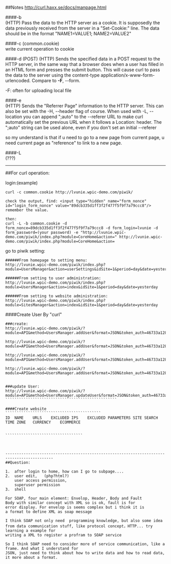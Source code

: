 ##Notes
http://curl.haxx.se/docs/manpage.html


####-b  
(HTTP) Pass the data to the HTTP server as a cookie. It is supposedly 
the data previously received from the server in a "Set-Cookie:" line. 
The data should be in the format "NAME1=VALUE1; NAME2=VALUE2"

####-c (common.cookie)  
write current operation to cookie

####-d  (POST)
(HTTP) Sends the specified data in a POST request to the HTTP server, 
in the same way that a browser does when a user has filled in an HTML 
form and presses the submit button. This will cause curl to pass the 
data to the server using the content-type application/x-www-form-urlencoded. 
Compare to **-F**, --form.

-F: often for uploading local file

####-e  
(HTTP) Sends the "Referrer Page" information to the HTTP server. 
This can also be set with the -H, --header flag of course. When used 
with -L, --location you can append ";auto" to the --referer URL to make 
curl automatically set the previous URL when it follows a Location: header. 
The ";auto" string can be used alone, even if you don't set an initial --referer

so my understand is that if u need to go to a new page from current page, u need 
current page as "reference" to link to a new page.  

####-L  
(???)


-------------------------------------------------------------------------------------
##For curl operation:

login:(example)
`````````````````````````````````````````````````````````````````````
curl -c common.cookie http://lvunie.wpic-demo.com/piwik/

check the output, find: <input type="hidden" name="form_nonce" id="login_form_nonce" value="89dcb335d1ff3f2f477f5f9f7a79ccc8"/> remember the value.

then:
curl -L -b common.cookie -d form_nonce=89dcb335d1ff3f2f477f5f9f7a79ccc8 -d form_login=lvunie -d form_password=(your password) -e "http://lvunie.wpic-demo.com/piwik/index.php?module=CoreHome&action=" http://lvunie.wpic-demo.com/piwik/index.php?module=CoreHome&action=
``````````````````````````````````````````````````````````````````````


go to piwik setting:
`````````````````````````````````````````````````````````
######From homepage to setting menu:
http://lvunie.wpic-demo.com/piwik/index.php?module=UsersManager&action=userSettings&idSite=1&period=day&date=yesterday

######From setting to user administration:
http://lvunie.wpic-demo.com/piwik/index.php?module=UsersManager&action=index&idSite=1&period=day&date=yesterday

######From setting to website administration:
http://lvunie.wpic-demo.com/piwik/index.php?module=SitesManager&action=index&idSite=1&period=day&date=yesterday
`````````````````````````````````````````````````````````

####Create User By "curl"
`````````````````````````````````````````````````````
###create:
http://lvunie.wpic-demo.com/piwik/?module=API&method=UsersManager.addUser&format=JSON&token_auth=46733a12807bbee50b81e85826ad2444

http://lvunie.wpic-demo.com/piwik/?module=API&method=UsersManager.addUser&format=JSON&token_auth=46733a12807bbee50b81e85826ad2444&userLogin=NEWUSERNAME

http://lvunie.wpic-demo.com/piwik/?module=API&method=UsersManager.addUser&format=JSON&token_auth=46733a12807bbee50b81e85826ad2444&userLogin=NEWUSERNAME&password=NEWUSERPASSWORD

http://lvunie.wpic-demo.com/piwik/?module=API&method=UsersManager.addUser&format=JSON&token_auth=46733a12807bbee50b81e85826ad2444&userLogin=NEWUSERNAME&password=NEWUSERPASSWORD&email=NEWUSEREMAIL@email.com


###update User:
http://lvunie.wpic-demo.com/piwik/?module=API&method=UsersManager.updateUser&format=JSON&token_auth=46733a12807bbee50b81e85826ad2444&userLogin=NEWUSERNAME&password=123123123123&email=haha@email.com
`````````````````````````````````````````````````

####Create website
``````````````````````````````````````````
ID	NAME	URLS	EXCLUDED IPS	EXCLUDED PARAMETERS	SITE SEARCH	TIME ZONE	CURRENCY	ECOMMERCE


``````````````````````````````````



-------------------------------------------------------------------------------------------
##Question: 

1. 	after login to home, how can I go to subpage....
2. 	user edit,   (php?html?)
	user access permission, 
	superuser permission
3.  shell 

For SOAP, four main element: Envelop, Header, Body and Fault
Body with similar concept with XML so is ok, fault is for
error display. For envelop is seems complex but i think it is 
a format to define XML as soap message
 
I think SOAP not only need  programming knowledge, but also some idea
from data communication stuff, like protocol concept，HTTP... try learning a example for
writing a XML to register a profram to SOAP service

So I think SOAP need to consider more of service communication, like a frame. And what I understand for
JSON, just need to think about how to write data and how to read data, it more about a format.










